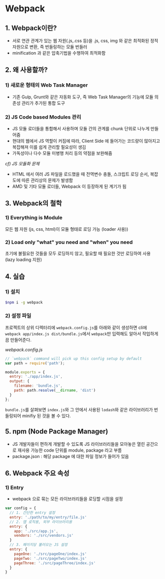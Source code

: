 # Webpack

## 1. Webpack이란?
- 서로 연관 관계가 있는 웹 자원(.js,.css 등)을 .js, css, img 와 같은 최적화된 정적 자원으로 변환, 즉 번들링하는 모듈 번들러
- minification 과 같은 압축기법을 수행하여 최적화함

## 2. 왜 사용할까?
### 1) 새로운 형태의 Web Task Manager
- 기존 Gulp, Grunt와 같은 자동화 도구, 즉 Web Task Manager의 기능에 모듈 의존성 관리가 추가된 통합 도구

### 2) JS Code based Modules 관리
- JS 모듈 로더들을 통합해서 사용하며 모듈 간의 관계를 chunk 단위로 나누게 만들어줌
- 현대의 웹에서 JS 역할이 커짐에 따라, Client Side 에 들어가는 코드량이 많아지고 복잡해져 이를 쉽게 관리할 필요성이 생김
- 가독성이나 다수 모듈 미병행 처리 등의 약점을 보완해줌

*cf) JS 모듈화 문제*
- HTML 에서 여러 JS 파일을 로드했을 때 전역변수 충돌, 스크립트 로딩 순서, 복잡도에 따른 관리상의 문제가 발생함
- AMD 및 기타 모듈 로더들, Webpack 이 등장하게 된 계기가 됨

## 3. Webpack의 철학
### 1) Everything is Module
모든 웹 자원 (js, css, html)이 모듈 형태로 로딩 가능 (loader 사용))

### 2) Load only "what" you need and "when" you need
초기에 불필요한 것들을 모두 로딩하지 않고, 필요할 때 필요한 것만 로딩하여 사용 (lazy loading 지원)

## 4. 실습
### 1) 설치

```bash
$npm i -g webpack
```

### 2) 설정 파일
프로젝트의 상위 디렉터리에 `webpack.config.js`를 아래와 같이 생성하면 cli에 `webpack app/index.js dist/bundle.js`에서 `webpack`만 입력해도 알아서 작업하게끔 만들어준다.

*webpack.config.js*
```javascript
// `webpack` command will pick up this config setup by default
var path = require('path');

module.exports = {
  entry: './app/index.js',
  output: {
    filename: 'bundle.js',
    path: path.resolve(__dirname, 'dist')
  }
};
```

`bundle.js`를 살펴보면 `index.js`와 그 안에서 사용된 `lodash`와 같은 라이브러리가 번들링되어 minifiy 된 것을 볼 수 있다.

## 5. npm (Node Package Manager)
- JS 개발자들이 편하게 개발할 수 있도록 JS 라이브러리들을 모아놓은 열린 공간으로 재사용 가능한 code 단위를 module, package 라고 부름
- package.json : 해당 package 에 대한 파일 정보가 들어가 있음

## 6. Webpack 주요 속성
### 1) Entry
- webpack 으로 묶는 모든 라이브러리들을 로딩할 시점을 설정

```javascript
var config = {
  // 1. 간단한 entry 설정
  entry: './path/to/my/entry/file.js'
  // 2. 앱 로직용, 외부 라이브러리용
  entry: {
    app: './src/app.js',
    vendors: './src/vendors.js'
  }
  // 3. 페이지당 불러오는 JS 설정
  entry: {
    pageOne: './src/pageOne/index.js'
    pageTwo: './src/pageTwo/index.js'
    pageThree: './src/pageThree/index.js'
  }
}
```